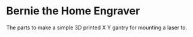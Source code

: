 Bernie the Home Engraver
============
The parts to make a simple 3D printed X Y gantry for mounting a laser to.
